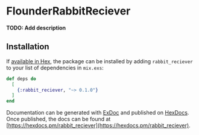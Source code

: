 # FlounderRabbitReciever

**TODO: Add description**

## Installation

If [available in Hex](https://hex.pm/docs/publish), the package can be installed
by adding `rabbit_reciever` to your list of dependencies in `mix.exs`:

```elixir
def deps do
  [
    {:rabbit_reciever, "~> 0.1.0"}
  ]
end
```

Documentation can be generated with [ExDoc](https://github.com/elixir-lang/ex_doc)
and published on [HexDocs](https://hexdocs.pm). Once published, the docs can
be found at [https://hexdocs.pm/rabbit_reciever](https://hexdocs.pm/rabbit_reciever).

